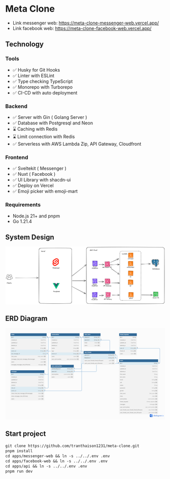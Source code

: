# Meta Clone
- Link messenger web: https://meta-clone-messenger-web.vercel.app/
- Link facebook web: https://meta-clone-facebook-web.vercel.app/

## Technology

### Tools
- ✅ Husky for Git Hooks
- ✅ Linter with ESLint
- ✅ Type checking TypeScript
- ✅ Monorepo with Turborepo
- ✅ CI-CD with auto deployment 

### Backend
- ✅ Server with Gin ( Golang Server )
- ✅ Database with Postgresql and Neon
- ⌛ Caching with Redis 
- ⌛ Limit connection with Redis
- ✅ Serverless with AWS Lambda Zip, API Gateway, Cloudfront

### Frontend
- ✅ Sveltekit ( Messenger )
- ✅ Nuxt ( Facebook )
- ✅ UI Library with shacdn-ui
- ✅ Deploy on Vercel 
- ✅ Emoji picker with emoji-mart

### Requirements
- Node.js 21+ and pnpm
- Go 1.21.4

## System Design

![system-design](docs/system-design.png)

## ERD Diagram

![erd-diagram](docs/erd.png)

## Start project 

```
git clone https://github.com/tranthaison1231/meta-clone.git
pnpm install
cd apps/messenger-web && ln -s ../../.env .env
cd apps/facebook-web && ln -s ../../.env .env
cd apps/api && ln -s ../../.env .env
pnpm run dev
```

